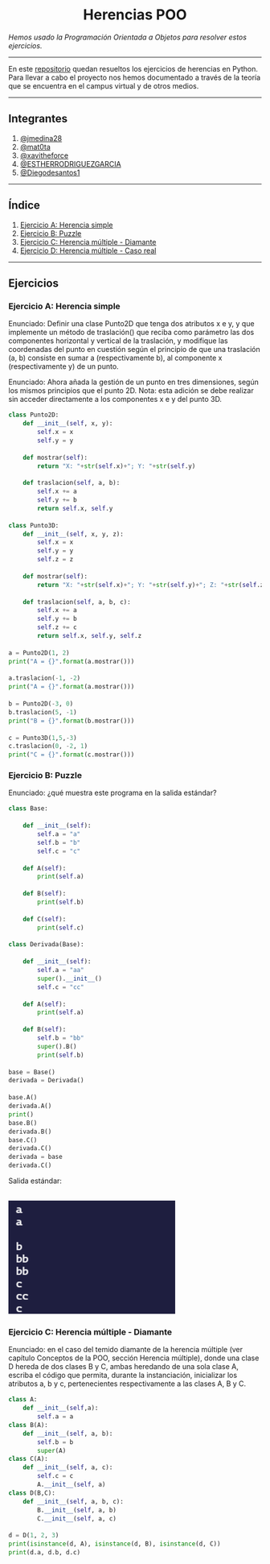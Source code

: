 <h1 align="center">Herencias POO</h1>

*Hemos usado la Programación Orientada a Objetos para resolver estos ejercicios.*

---

En este [repositorio](https://github.com/Diegodesantos1/Ejercicios_POO_Grupal) quedan resueltos los ejercicios de herencias en Python. Para llevar a cabo el proyecto nos hemos documentado a través de la teoría que se encuentra en el campus virtual y de otros medios.

***

## Integrantes

1. [@jmedina28](https://github.com/jmedina28)
2. [@mat0ta](https://github.com/mat0ta)
3. [@xavitheforce](https://github.com/Xavitheforce)
4. [@ESTHERRODRIGUEZGARCIA](https://github.com/ESTHERRODRIGUEZGARCIA)
5. [@Diegodesantos1](https://github.com/Diegodesantos1)

***

## Índice
1. [Ejercicio A: Herencia simple ](#id1)
2. [Ejercicio B: Puzzle](#id2)
3. [Ejercicio C: Herencia múltiple - Diamante](#id3)
4. [Ejercicio D: Herencia múltiple - Caso real](#id4)
***
## Ejercicios

### Ejercicio A: Herencia simple<a name="id1"></a>

Enunciado: Definir una clase Punto2D que tenga dos atributos x e y, y que implemente un método de traslación() que reciba como parámetro las dos componentes horizontal y vertical de la traslación, y modifique las coordenadas del punto en cuestión según el principio de que una traslación (a, b) consiste en sumar a (respectivamente b), al componente x (respectivamente y) de un punto.

Enunciado: Ahora añada la gestión de un punto en tres dimensiones, según los mismos principios que el punto 2D. Nota: esta adición se debe realizar sin acceder directamente a los componentes x e y del punto 3D.


```python
class Punto2D:
    def __init__(self, x, y):
        self.x = x
        self.y = y

    def mostrar(self):
        return "X: "+str(self.x)+"; Y: "+str(self.y)

    def traslacion(self, a, b):
        self.x += a
        self.y += b
        return self.x, self.y

class Punto3D:
    def __init__(self, x, y, z):
        self.x = x
        self.y = y
        self.z = z

    def mostrar(self):
        return "X: "+str(self.x)+"; Y: "+str(self.y)+"; Z: "+str(self.z)

    def traslacion(self, a, b, c):
        self.x += a
        self.y += b
        self.z += c
        return self.x, self.y, self.z

a = Punto2D(1, 2) 
print("A = {}".format(a.mostrar()))
 
a.traslacion(-1, -2) 
print("A = {}".format(a.mostrar()))
 
b = Punto2D(-3, 0) 
b.traslacion(5, -1) 
print("B = {}".format(b.mostrar()))

c = Punto3D(1,5,-3) 
c.traslacion(0, -2, 1) 
print("C = {}".format(c.mostrar()))

```

### Ejercicio B: Puzzle<a name="id2"></a>

Enunciado: ¿qué muestra este programa en la salida estándar?

```python
class Base: 
 
    def __init__(self): 
        self.a = "a" 
        self.b = "b" 
        self.c = "c" 
 
    def A(self): 
        print(self.a) 
 
    def B(self): 
        print(self.b) 
 
    def C(self): 
        print(self.c) 
 
class Derivada(Base): 
 
    def __init__(self): 
        self.a = "aa" 
        super().__init__() 
        self.c = "cc" 
 
    def A(self): 
        print(self.a) 
 
    def B(self): 
        self.b = "bb" 
        super().B() 
        print(self.b) 
 
base = Base() 
derivada = Derivada() 
 
base.A() 
derivada.A() 
print() 
base.B() 
derivada.B() 
base.C() 
derivada.C() 
derivada = base 
derivada.C() 
```
Salida estándar:

<br>
<img height="225" src="imagenes/salidaestandar.png" />
<br>


### Ejercicio C: Herencia múltiple - Diamante<a name="id3"></a>

Enunciado: en el caso del temido diamante de la herencia múltiple (ver capítulo Conceptos de la POO, sección Herencia múltiple), donde una clase D hereda de dos clases B y C, ambas heredando de una sola clase A, escriba el código que permita, durante la instanciación, inicializar los atributos a, b y c, pertenecientes respectivamente a las clases A, B y C.

```python
class A:
    def __init__(self,a):
        self.a = a
class B(A):
    def __init__(self, a, b):
        self.b = b
        super(A)
class C(A):
    def __init__(self, a, c):
        self.c = c
        A.__init__(self, a)
class D(B,C):
    def __init__(self, a, b, c):
        B.__init__(self, a, b)
        C.__init__(self, a, c)

d = D(1, 2, 3)
print(isinstance(d, A), isinstance(d, B), isinstance(d, C))
print(d.a, d.b, d.c)
```
